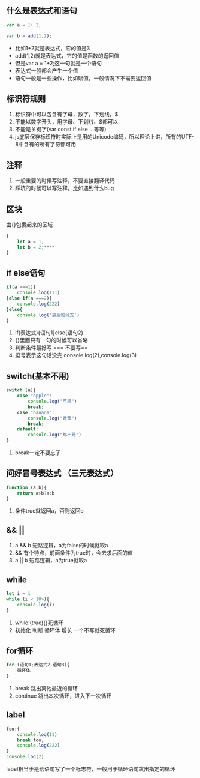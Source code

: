 ## 什么是表达式和语句
```javascript
var a = 1+ 2;

var b = add(1,2);
```
* 比如1+2就是表达式，它的值是3
* add(1,2)就是表达式，它的值是函数的返回值
* 但是var a = 1+2;这一句就是一个语句
* 表达式一般都会产生一个值
* 语句一般是一些操作，比如赋值，一般情况下不需要返回值

## 标识符规则
1. 标识符中可以包含有字母，数字，下划线，$ 
2. 不能以数字开头，用字母、下划线、$都可以
3. 不能是关键字(var const if else ...等等)
4. js底层保存标识符时实际上是用的Unicode编码，所以理论上讲，所有的UTF-8中含有的所有字符都可用

## 

## 注释
1. 一般重要的时候写注释，不要直接翻译代码
2. 踩坑的时候可以写注释，比如遇到什么bug

## 区块
由{}包裹起来的区域
```javascript
{
    let a = 1;
    let b = 2;****
}
```

## if else语句
```javascript
if(a ===1){
    console.log(111)
}else if(a ===2){
    console.log(222)
}else{
    console.log('最后的分支')
}

```
1. if(表达式){语句1}else{语句2}  
2. {}里面只有一句的时候可以省略  
3. 判断条件最好写 === 不要写==
4. 逗号表示这句话没完  console.log(2),console.log(3)

## switch(基本不用)
```javascript
switch (a){
    case "apple":
        console.log("苹果")
        break;
    case "banana":
        console.log("香蕉")
        break;
    default:
        console.log("都不是")
}
```
1. break一定不要忘了

## 问好冒号表达式 （三元表达式）
```javascript
function (a,b){
    return a>b?a:b
}
```
1. 条件true就返回a，否则返回b


## &&  ||
1. a && b 短路逻辑，a为false的时候就取a
2. && 有个特点，前面条件为true时，会去求后面的值
3.  a || b 短路逻辑，a为true就取a 

## while
```javascript
let i = 1
while (i < 10>){
    console.log(i)
}
```
1. while (true){}死循环
2. 初始化 判断 循环体 增长 一个不写就死循环

## for循环
```javascript
for (语句1;表达式2;语句3){
    循环体
}
```
1. break 跳出离他最近的循环
2. continue 跳出本次循环，进入下一次循环

## label
```javascript
foo:{
    console.log(11)
    break foo;
    console.log(222)
}
console.log(2)
```
label相当于是给语句写了一个标志符，一般用于循环语句跳出指定的循环